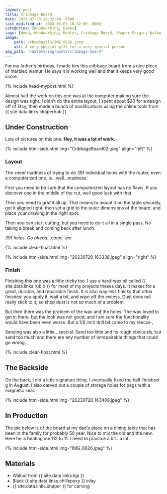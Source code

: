 ```yaml
---
layout: post
title: Cribbage Board
date: 2023-07-20 18:32:00 -0500
last_modified_at: 2024-03-01 18:32:00 -0500
categories: [Woodworking, Games]
tags: [Wood, Woodworking, Router, Cribbage Board, Shaper Origin, Walnut, Games, Shaper Origin]
image: 
    path: /thumbnails/IMG_0626.jpeg
    alt: A very special gift for a very special person
img_path: "/assets/img/posts/cribbage-board"
---
```


For my father's birthday, I made him this cribbage board from a nice piece of marbled walnut. He says it is working well and that it keeps very good score.

{% include head-mypost.html %}

Almost half the work on this one was at the computer making sure the design was right. I didn't do the entire layout, I spent about $20 for a design off of Etsy, then made a bunch of modifications using the online tools from {{ site.data.links.shaperhub }}.

## Under Construction

Lots of pictures on this one. **Hey, it was a lot of work.**

{% include html-side.html img="CribbageBoard02.jpeg" align="left" %}

### Layout

The sheer madness of trying to do 391 individual holes with the router, even a computerized one, is...well...madness.

First you need to be sure that the computerized layout has no flaws. If you discover one in the middle of the cut, well good luck with that.

Then you need to _grid_ it all up. That means to mount it on the table securely, get it aligned right, then set a grid to the outer dimensions of the board, and place your drawing in the right spot.

Then you can start cutting, but you need to do it all in a single pass. No taking a break and coming back after lunch.

_391 holes. Go ahead...count 'em._

{% include clear-float.html %}

{% include html-side.html img="20230720_163338.jpeg" align="right" %}

### Finish

Finishing this one was a little tricky too. I use a hard-wax oil called {{ site.data.links.rubio }} for most of my projects theses days. It makes for a great, durable, and repairable finish. It is also way less finicky that other finishes: you apply it, wait a bit, and wipe off the excess. Dust does not really stick to it, so shop dust is not so much of a problem.

But then there was the problem of the wax and the holes. The wax loved to get in there, but the look was not good, and I am sure the functionality would have been even worse. But a 1/8 inch drill bit came to my rescue ,

Sanding was also a little...special. Sand too little and its rough obviously, but sand too much and there are any number of unrepairable things that could go wrong.

{% include clear-float.html %}

## The Backside

On the back, I did a little signature thing. I eventually fixed the half-finished g in Au**g**ust. I also carved out a couple of storage holes for pegs with a magnetic seal.

{% include html-side.html img="20230720_163408.jpeg" %}

## In Production

The pic below is of the board at my dad's place on a dining table that has been in the family for probably 50 year. Nice to mix the old and the new. Here he is beating me 112 to 11. I need to practice a bit...a lot.

{% include html-side.html img="IMG_0626.jpeg" %}

## Materials

- Walnut from {{ site.data.links.kjp }}
- Black {{ site.data.links.chillepoxy }} inlay
- {{ site.data.links.shaper }} for carving
